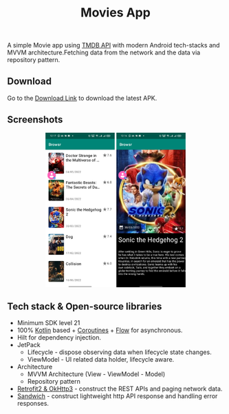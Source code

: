 <h1 align="center">Movies App</h1></br>
 
A simple Movie app using [TMDB API](https://www.themoviedb.org) with modern Android tech-stacks and MVVM architecture.Fetching data from the network and the data via repository pattern.


## Download
Go to the [Download Link](https://drive.google.com/file/d/1lnfoXFfFoLOEkL_aTIGsSchizVPPJkZh/view?usp=sharing) to download the latest APK.

## Screenshots
<p align="center">
<img src="/preview/zen_list.png" width="32%"/>
<img src="/preview/zen_details.png" width="32%"/>
</p>

## Tech stack & Open-source libraries
- Minimum SDK level 21
- 100% [Kotlin](https://kotlinlang.org/) based + [Coroutines](https://github.com/Kotlin/kotlinx.coroutines) + [Flow](https://kotlin.github.io/kotlinx.coroutines/kotlinx-coroutines-core/kotlinx.coroutines.flow/) for asynchronous.
- Hilt for dependency injection.
- JetPack
  - Lifecycle - dispose observing data when lifecycle state changes.
  - ViewModel - UI related data holder, lifecycle aware.
- Architecture
  - MVVM Architecture (View - ViewModel - Model)
  - Repository pattern
- [Retrofit2 & OkHttp3](https://github.com/square/retrofit) - construct the REST APIs and paging network data.
- [Sandwich](https://github.com/skydoves/Sandwich) - construct lightweight http API response and handling error responses.
